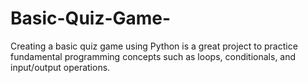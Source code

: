 # Basic-Quiz-Game-
Creating a basic quiz game using Python is a great project to practice fundamental programming concepts such as loops, conditionals, and input/output operations.
